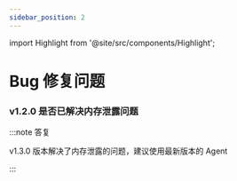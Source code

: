 ```yaml
---
sidebar_position: 2
---
```


import Highlight from '@site/src/components/Highlight';

# Bug 修复问题

### v1.2.0 是否已解决内存泄露问题

:::note 答复

  v1.3.0 版本解决了内存泄露的问题，建议使用最新版本的 Agent

:::

